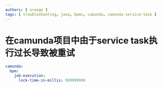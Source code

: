 ```yaml
---
authors: [ orange ]
tags: [ troubleshooting, java, bpmn, camunda, camunda-service-task ]
---
```


# 在camunda项目中由于service task执行过长导致被重试

```yaml
camunda:
  bpm:
    job-execution:
      lock-time-in-millis: 999999999
```